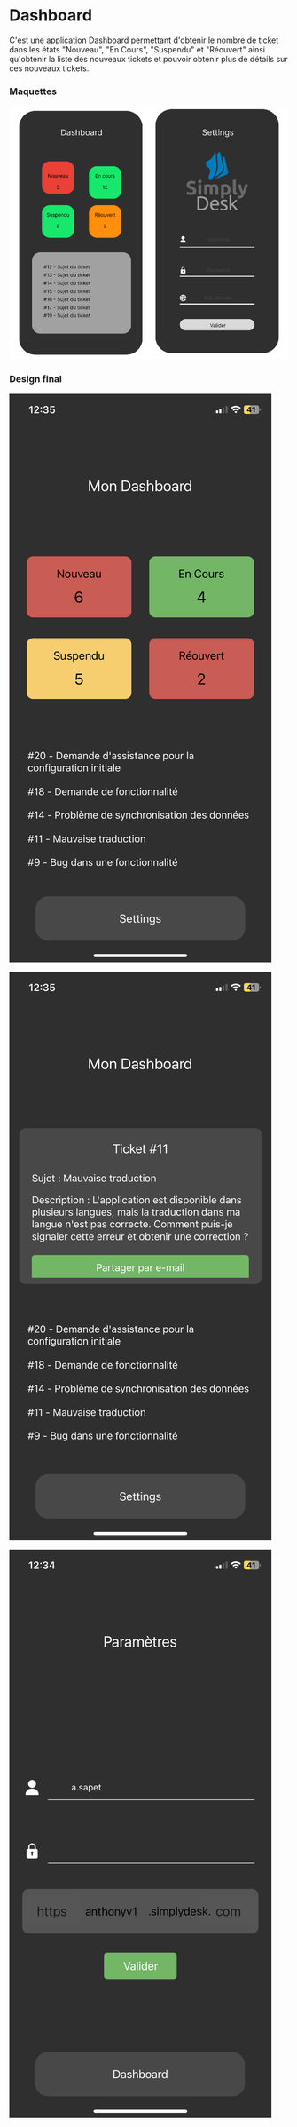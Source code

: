 # Dashboard

C'est une application Dashboard permettant d'obtenir le nombre de ticket dans les états "Nouveau", "En Cours", "Suspendu" et "Réouvert" ainsi qu'obtenir la liste des nouveaux tickets et pouvoir obtenir plus de détails sur ces nouveaux tickets.

### Maquettes

![img.png](img.png)

### Design final

![img_3.png](img_3.png)

![img_2.png](img_2.png)

![img_4.png](img_4.png)